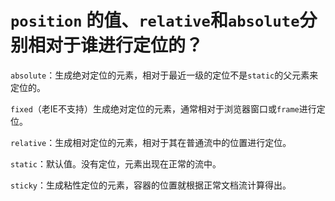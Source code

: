 # `position` 的值、`relative`和`absolute`分别相对于谁进行定位的？

`absolute`：生成绝对定位的元素，相对于最近一级的定位不是`static`的父元素来定位的。

`fixed`（老IE不支持）生成绝对定位的元素，通常相对于浏览器窗口或`frame`进行定位。

`relative`：生成相对定位的元素，相对于其在普通流中的位置进行定位。

`static`：默认值。没有定位，元素出现在正常的流中。

`sticky`：生成粘性定位的元素，容器的位置就根据正常文档流计算得出。

